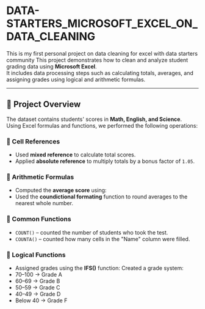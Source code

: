 # DATA-STARTERS_MICROSOFT_EXCEL_ON_DATA_CLEANING
This is my first personal project on data cleaning for excel with data starters community
This project demonstrates how to clean and analyze student grading data using **Microsoft Excel**.  
It includes data processing steps such as calculating totals, averages, and assigning grades using logical and arithmetic formulas.

---

## 🧮 Project Overview

The dataset contains students' scores in **Math, English, and Science**.  
Using Excel formulas and functions, we performed the following operations:

### 🔹 Cell References
- Used **mixed reference** to calculate total scores.
- Applied **absolute reference** to multiply totals by a bonus factor of `1.05`.

### 🔹 Arithmetic Formulas
- Computed the **average score** using:  
- Used the **coundictional formating** function to round averages to the nearest whole number.

### 🔹 Common Functions
- `COUNT()` – counted the number of students who took the test.
- `COUNTA()` – counted how many cells in the "Name" column were filled.

### 🔹 Logical Functions
- Assigned grades using the **IFS()** function:
Created a grade system:
- 70–100 → Grade A  
- 60–69 → Grade B  
- 50–59 → Grade C  
- 40–49 → Grade D  
- Below 40 → Grade F
